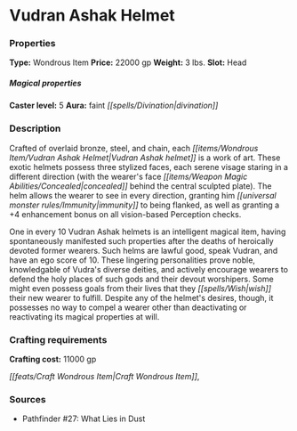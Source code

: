 ﻿---
Title: "Vudran Ashak Helmet"
Type: "Wondrous Item"
Price: "22000 gp"
Weight: "3 lbs."
Slot: "Head"
Caster level: "5"
Aura: "faint divination"
Description: |
  "Crafted of overlaid bronze, steel, and chain, each _Vudran Ashak helmet_ is a work of art. These exotic helmets possess three stylized faces, each serene visage staring in a different direction (with the wearer's face concealed behind the central sculpted plate). The helm allows the wearer to see in every direction, granting him immunity to being flanked, as well as granting a +4 enhancement bonus on all vision-based Perception checks.
  One in every 10 _Vudran Ashak helmets_ is an intelligent magical item, having spontaneously manifested such properties after the deaths of heroically devoted former wearers. Such helms are lawful good, speak Vudran, and have an ego score of 10. These lingering personalities prove noble, knowledgable of Vudra's diverse deities, and actively encourage wearers to defend the holy places of such gods and their devout worshipers. Some might even possess goals from their lives that they wish their new wearer to fulfill. Despite any of the helmet's desires, though, it possesses no way to compel a wearer other than deactivating or reactivating its magical properties at will."
Crafting cost: "11000 gp"
Sources: "['Pathfinder #27: What Lies in Dust']"
---

# Vudran Ashak Helmet

### Properties

**Type:** Wondrous Item **Price:** 22000 gp **Weight:** 3 lbs. **Slot:** Head

##### Magical properties

**Caster level:** 5 **Aura:** faint _[[spells/Divination|divination]]_

### Description

Crafted of overlaid bronze, steel, and chain, each _[[items/Wondrous Item/Vudran Ashak Helmet|Vudran Ashak helmet]]_ is a work of art. These exotic helmets possess three stylized faces, each serene visage staring in a different direction (with the wearer's face _[[items/Weapon Magic Abilities/Concealed|concealed]]_ behind the central sculpted plate). The helm allows the wearer to see in every direction, granting him _[[universal monster rules/Immunity|immunity]]_ to being flanked, as well as granting a +4 enhancement bonus on all vision-based Perception checks.

One in every 10 Vudran Ashak helmets is an intelligent magical item, having spontaneously manifested such properties after the deaths of heroically devoted former wearers. Such helms are lawful good, speak Vudran, and have an ego score of 10. These lingering personalities prove noble, knowledgable of Vudra's diverse deities, and actively encourage wearers to defend the holy places of such gods and their devout worshipers. Some might even possess goals from their lives that they _[[spells/Wish|wish]]_ their new wearer to fulfill. Despite any of the helmet's desires, though, it possesses no way to compel a wearer other than deactivating or reactivating its magical properties at will.

### Crafting requirements

**Crafting cost:** 11000 gp

_[[feats/Craft Wondrous Item|Craft Wondrous Item]]_,

### Sources

* Pathfinder #27: What Lies in Dust